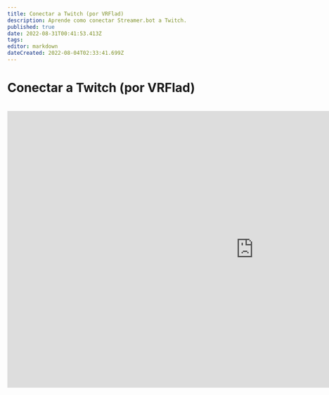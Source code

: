 ```yaml
---
title: Conectar a Twitch (por VRFlad)
description: Aprende como conectar Streamer.bot a Twitch.
published: true
date: 2022-08-31T00:41:53.413Z
tags: 
editor: markdown
dateCreated: 2022-08-04T02:33:41.699Z
---
```


# Conectar a Twitch (por VRFlad)
<br>
<iframe width="1120" height="630" src="https://www.youtube.com/embed/7MkzsxgfVgg" title="YouTube video player" frameborder="0" allow="accelerometer; autoplay; clipboard-write; encrypted-media; gyroscope; picture-in-picture" allowfullscreen></iframe>